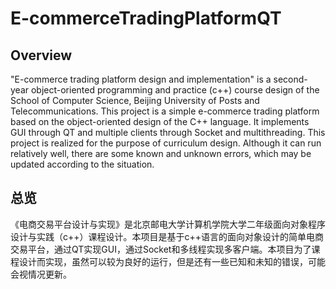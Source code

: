 # E-commerceTradingPlatformQT

## Overview

"E-commerce trading platform design and implementation" is a second-year object-oriented programming and practice (c++) course design of the School of Computer Science, Beijing University of Posts and Telecommunications. This project is a simple e-commerce trading platform based on the object-oriented design of the C++ language. It implements GUI through QT and multiple clients through Socket and multithreading. This project is realized for the purpose of curriculum design. Although it can run relatively well, there are some known and unknown errors, which may be updated according to the situation.

## 总览

《电商交易平台设计与实现》是北京邮电大学计算机学院大学二年级面向对象程序设计与实践（c++）课程设计。本项目是基于c++语言的面向对象设计的简单电商交易平台，通过QT实现GUI，通过Socket和多线程实现多客户端。本项目为了课程设计而实现，虽然可以较为良好的运行，但是还有一些已知和未知的错误，可能会视情况更新。

